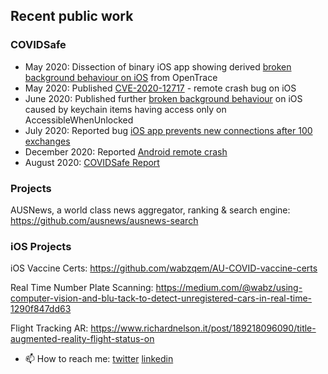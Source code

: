 ## Recent public work

### COVIDSafe

- May 2020: Dissection of binary iOS app showing derived [broken background behaviour on iOS](https://docs.google.com/document/d/1sviVey1jCk97BACwkAJMctG8rFlC7Mf8pMpluW6VOQw/preview) from OpenTrace
- May 2020: Published [CVE-2020-12717](https://medium.com/@wabz/covidsafe-ios-vulnerability-cve-2020-12717-30dc003f9708) - remote crash bug on iOS
- June 2020: Published further [broken background behaviour](https://docs.google.com/document/d/1dsSxC48cJ91X17PoOybpun1U163YDxxL0CDk3kmAHvY/preview) on iOS caused by keychain items having access only on AccessibleWhenUnlocked
- July 2020: Reported bug [iOS app prevents new connections after 100 exchanges](https://github.com/vteague/contactTracing/blob/master/blog/2020-07-07IssueSummary.md#13-iphone-app-prevents-new-connections-after-100-exchanges)
- December 2020: Reported [Android remote crash](https://twitter.com/AlwenTiu/status/1360746746238799872?s=20)
- August 2020: [COVIDSafe Report](https://medium.com/@wabz/covidsafe-report-4b28f4080492)

### Projects
AUSNews, a world class news aggregator, ranking & search engine: https://github.com/ausnews/ausnews-search

### iOS Projects
iOS Vaccine Certs: https://github.com/wabzqem/AU-COVID-vaccine-certs

Real Time Number Plate Scanning: https://medium.com/@wabz/using-computer-vision-and-blu-tack-to-detect-unregistered-cars-in-real-time-1290f847dd63

Flight Tracking AR: https://www.richardnelson.it/post/189218096090/title-augmented-reality-flight-status-on

- 📫 How to reach me: [twitter](https://twitter.com/wabzqem) [linkedin](https://www.linkedin.com/in/richard-nelson-8300444/)
<!--
**wabzqem/wabzqem** is a ✨ _special_ ✨ repository because its `README.md` (this file) appears on your GitHub profile.

Here are some ideas to get you started:

- 🔭 I’m currently working on ...
- 🌱 I’m currently learning ...
- 👯 I’m looking to collaborate on ...
- 🤔 I’m looking for help with ...
- 💬 Ask me about ...
- 📫 How to reach me: ...
- 😄 Pronouns: ...
- ⚡ Fun fact: ...
-->
